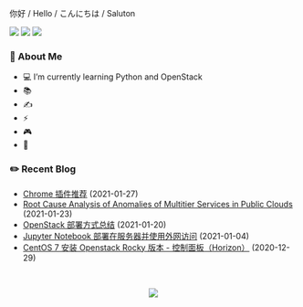 <p>
    你好 /
    Hello /
    こんにちは /
    Saluton
</div>

<br />

<p>
    <img src="https://komarev.com/ghpvc/?username=jckling&color=brightgreen">
    <img src="https://img.shields.io/github/last-commit/jckling/jckling?style=flat">
    <img src="https://travis-ci.com/jckling/jckling.svg?branch=master">
</p>

### 🎉 About Me

- 💻 I’m currently learning Python and OpenStack
- 📚
- ✍
- ⚡
- 🎮
- 🌈

### ✏️ Recent Blog

<!-- blog starts -->
- [Chrome 插件推荐](https://jckling.github.io/2021/01/27/Other/Chrome%20%E6%8F%92%E4%BB%B6%E6%8E%A8%E8%8D%90/) (2021-01-27)
- [Root Cause Analysis of Anomalies of Multitier Services in Public Clouds](https://jckling.github.io/2021/01/23/Other/Root%20Cause%20Analysis%20of%20Anomalies%20of%20Multitier%20Services%20in%20Public%20Clouds/) (2021-01-23)
- [OpenStack 部署方式总结](https://jckling.github.io/2021/01/20/OpenStack/OpenStack%20%E9%83%A8%E7%BD%B2%E6%96%B9%E5%BC%8F%E6%80%BB%E7%BB%93/) (2021-01-20)
- [Jupyter Notebook 部署在服务器并使用外网访问](https://jckling.github.io/2021/01/04/ProblemSolve/jupyter-notebook+remote-server/) (2021-01-04)
- [CentOS 7 安装 Openstack Rocky 版本 - 控制面板（Horizon）](https://jckling.github.io/2020/12/29/OpenStack/CentOS7+OpenStack(Rocky)-8/) (2020-12-29)
<!-- blog ends -->

<br />

<p align="center">
    <img align="center" src="https://github-readme-stats.vercel.app/api?username=jckling&show_icons=true" />
</p>